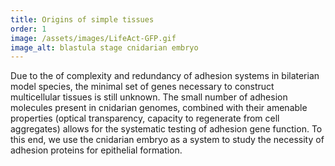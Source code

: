 ```yaml
---
title: Origins of simple tissues
order: 1
image: /assets/images/LifeAct-GFP.gif
image_alt: blastula stage cnidarian embryo
---
```


Due to the of complexity and redundancy of adhesion systems in bilaterian model species, the minimal set of genes necessary to construct multicellular tissues is still unknown. The small number of adhesion molecules present in cnidarian genomes, combined with their amenable properties (optical transparency, capacity to regenerate from cell aggregates) allows for the systematic testing of adhesion gene function. To this end, we use the cnidarian embryo as a system to study the necessity of adhesion proteins for epithelial formation.

